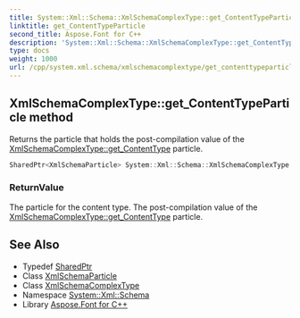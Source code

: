 ```yaml
---
title: System::Xml::Schema::XmlSchemaComplexType::get_ContentTypeParticle method
linktitle: get_ContentTypeParticle
second_title: Aspose.Font for C++
description: 'System::Xml::Schema::XmlSchemaComplexType::get_ContentTypeParticle method. Returns the particle that holds the post-compilation value of the XmlSchemaComplexType::get_ContentType particle in C++.'
type: docs
weight: 1000
url: /cpp/system.xml.schema/xmlschemacomplextype/get_contenttypeparticle/
---
```

## XmlSchemaComplexType::get_ContentTypeParticle method


Returns the particle that holds the post-compilation value of the [XmlSchemaComplexType::get_ContentType](../get_contenttype/) particle.

```cpp
SharedPtr<XmlSchemaParticle> System::Xml::Schema::XmlSchemaComplexType::get_ContentTypeParticle()
```


### ReturnValue

The particle for the content type. The post-compilation value of the [XmlSchemaComplexType::get_ContentType](../get_contenttype/) particle.

## See Also

* Typedef [SharedPtr](../../../system/sharedptr/)
* Class [XmlSchemaParticle](../../xmlschemaparticle/)
* Class [XmlSchemaComplexType](../)
* Namespace [System::Xml::Schema](../../)
* Library [Aspose.Font for C++](../../../)

